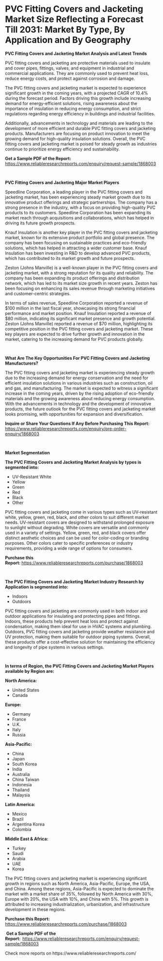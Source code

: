 <p><h1>PVC Fitting Covers and Jacketing Market Size Reflecting a Forecast Till 2031: Market By Type, By Application and By Geography</h1></p><p><strong>PVC Fitting Covers and Jacketing Market Analysis and Latest Trends</strong></p>
<p><p>PVC fitting covers and jacketing are protective materials used to insulate and cover pipes, fittings, valves, and equipment in industrial and commercial applications. They are commonly used to prevent heat loss, reduce energy costs, and protect against corrosion and damage.</p><p>The PVC fitting covers and jacketing market is expected to experience significant growth in the coming years, with a projected CAGR of 10.4% during the forecast period. Factors driving this growth include increasing demand for energy-efficient solutions, rising awareness about the importance of insulation in reducing energy consumption, and strict regulations regarding energy efficiency in buildings and industrial facilities.</p><p>Additionally, advancements in technology and materials are leading to the development of more efficient and durable PVC fitting covers and jacketing products. Manufacturers are focusing on product innovation to meet the growing demand for high-quality insulation solutions. Overall, the PVC fitting covers and jacketing market is poised for steady growth as industries continue to prioritize energy efficiency and sustainability.</p></p>
<p><strong>Get a Sample PDF of the Report:&nbsp;</strong> <a href="https://www.reliableresearchreports.com/enquiry/request-sample/1868003">https://www.reliableresearchreports.com/enquiry/request-sample/1868003</a></p>
<p>&nbsp;</p>
<p><strong>PVC Fitting Covers and Jacketing Major Market Players</strong></p>
<p><p>Speedline Corporation, a leading player in the PVC fitting covers and jacketing market, has been experiencing steady market growth due to its innovative product offerings and strategic partnerships. The company has a strong presence in the industry, with a focus on providing high-quality PVC products to its customers. Speedline Corporation has been expanding its market reach through acquisitions and collaborations, which has helped in driving its future growth prospects.</p><p>Knauf Insulation is another key player in the PVC fitting covers and jacketing market, known for its extensive product portfolio and global presence. The company has been focusing on sustainable practices and eco-friendly solutions, which has helped in attracting a wider customer base. Knauf Insulation has been investing in R&D to develop advanced PVC products, which has contributed to its market growth and future prospects.</p><p>Zeston (Johns Manville) is a well-known player in the PVC fitting covers and jacketing market, with a strong reputation for its quality and reliability. The company has been expanding its product offerings and distribution network, which has led to its market size growth in recent years. Zeston has been focusing on enhancing its sales revenue through marketing initiatives and customer-centric strategies.</p><p>In terms of sales revenue, Speedline Corporation reported a revenue of $100 million in the last fiscal year, showcasing its strong financial performance and market position. Knauf Insulation reported a revenue of $80 million, indicating its significant market presence and growth potential. Zeston (Johns Manville) reported a revenue of $70 million, highlighting its competitive position in the PVC fitting covers and jacketing market. These key players are expected to drive further growth and innovation in the market, catering to the increasing demand for PVC products globally.</p></p>
<p>&nbsp;</p>
<p><strong>What Are The Key Opportunities For PVC Fitting Covers and Jacketing Manufacturers?</strong></p>
<p><p>The PVC fitting covers and jacketing market is experiencing steady growth due to the increasing demand for energy conservation and the need for efficient insulation solutions in various industries such as construction, oil and gas, and manufacturing. The market is expected to witness a significant increase in the coming years, driven by the rising adoption of eco-friendly materials and the growing awareness about reducing energy consumption. With the advancements in technology and the development of innovative products, the future outlook for the PVC fitting covers and jacketing market looks promising, with opportunities for expansion and diversification.</p></p>
<p><strong>Inquire or Share Your Questions If Any Before Purchasing This Report:</strong> <a href="https://www.reliableresearchreports.com/enquiry/pre-order-enquiry/1868003">https://www.reliableresearchreports.com/enquiry/pre-order-enquiry/1868003</a></p>
<p>&nbsp;</p>
<p><strong>Market Segmentation</strong></p>
<p><strong>The PVC Fitting Covers and Jacketing Market Analysis by types is segmented into:</strong></p>
<p><ul><li>UV-Resistant White</li><li>Yellow</li><li>Green</li><li>Red</li><li>Black</li><li>Other</li></ul></p>
<p><p>PVC fitting covers and jacketing come in various types such as UV-resistant white, yellow, green, red, black, and other colors to suit different market needs. UV-resistant covers are designed to withstand prolonged exposure to sunlight without degrading. White covers are versatile and commonly used in a variety of settings. Yellow, green, red, and black covers offer distinct aesthetic choices and can be used for color-coding or branding purposes. Other colors cater to specific preferences or industry requirements, providing a wide range of options for consumers.</p></p>
<p><strong>Purchase this Report:&nbsp;</strong><a href="https://www.reliableresearchreports.com/purchase/1868003">https://www.reliableresearchreports.com/purchase/1868003</a></p>
<p>&nbsp;</p>
<p><strong>The PVC Fitting Covers and Jacketing Market Industry Research by Application is segmented into:</strong></p>
<p><ul><li>Indoors</li><li>Outdoors</li></ul></p>
<p><p>PVC fitting covers and jacketing are commonly used in both indoor and outdoor applications for insulating and protecting pipes and fittings. Indoors, these products help prevent heat loss and protect against condensation, making them ideal for use in HVAC systems and plumbing. Outdoors, PVC fitting covers and jacketing provide weather resistance and UV protection, making them suitable for outdoor piping systems. Overall, these products offer a cost-effective solution for maintaining the efficiency and longevity of pipe systems in various settings.</p></p>
<p>&nbsp;</p>
<p><strong>In terms of Region, the PVC Fitting Covers and Jacketing Market Players available by Region are:</strong></p>
<p>
    <p> <strong> North America: </strong>
        <ul>
            <li>United States</li>
            <li>Canada</li>
        </ul>
        </p> 
    <p> <strong> Europe: </strong>
        <ul>
            <li>Germany</li>
            <li>France</li>
            <li>U.K.</li>
            <li>Italy</li>
            <li>Russia</li>
        </ul>
        </p> 
    <p> <strong> Asia-Pacific: </strong>
        <ul>
            <li>China</li>
            <li>Japan</li>
            <li>South Korea</li>
            <li>India</li>
            <li>Australia</li>
            <li>China Taiwan</li>
            <li>Indonesia</li>
            <li>Thailand</li>
            <li>Malaysia</li>
        </ul>
        </p> 
    <p> <strong> Latin America: </strong>
        <ul>
            <li>Mexico</li>
            <li>Brazil</li>
            <li>Argentina Korea</li>
            <li>Colombia</li>
        </ul>
        </p> 
    <p> <strong> Middle East & Africa: </strong>
        <ul>
            <li>Turkey</li>
            <li>Saudi</li>
            <li>Arabia</li>
            <li>UAE</li>
            <li>Korea</li>
        </ul>
    </p>
    </p>
<p><p>The PVC fitting covers and jacketing market is experiencing significant growth in regions such as North America, Asia-Pacific, Europe, the USA, and China. Among these regions, Asia-Pacific is expected to dominate the market with a market share of 35%, followed by North America with 30%, Europe with 20%, the USA with 10%, and China with 5%. This growth is attributed to increasing industrialization, urbanization, and infrastructure development in these regions.</p></p>
<p><strong>Purchase this Report: </strong><a href="https://www.reliableresearchreports.com/purchase/1868003">https://www.reliableresearchreports.com/purchase/1868003</a></p>
<p>&nbsp;<strong>Get a Sample PDF of the Report:&nbsp;&nbsp;</strong><a href="https://www.reliableresearchreports.com/enquiry/request-sample/1868003">https://www.reliableresearchreports.com/enquiry/request-sample/1868003</a></p>
<p><strong></strong></p>
<p>Check more reports on https://www.reliableresearchreports.com/</p>